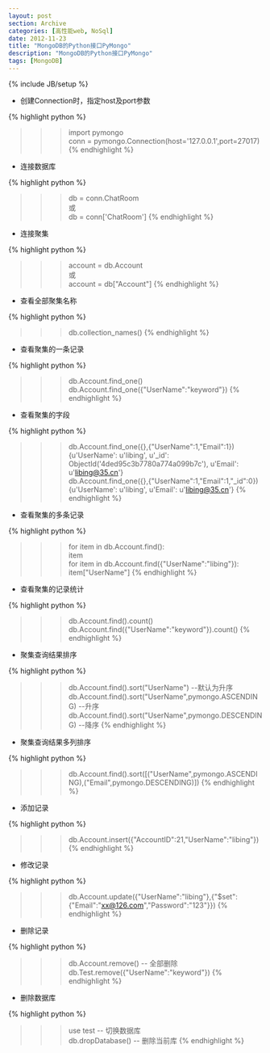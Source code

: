 ```yaml
---
layout: post
section: Archive
categories: [高性能web, NoSql]
date: 2012-11-23
title: "MongoDB的Python接口PyMongo"
description: "MongoDB的Python接口PyMongo"
tags: [MongoDB]
---
```

{% include JB/setup %}

*   创建Connection时，指定host及port参数

{% highlight python %}
>>> import pymongo  
>>> conn = pymongo.Connection(host='127.0.0.1',port=27017)
{% endhighlight %}

*   连接数据库

{% highlight python %}
>>> db = conn.ChatRoom  
或  
>>> db = conn['ChatRoom']
{% endhighlight %}

*   连接聚集

{% highlight python %}
>>> account = db.Account  
或  
>>> account = db["Account"]
{% endhighlight %}

*   查看全部聚集名称

{% highlight python %}
>>> db.collection_names()
{% endhighlight %}

*   查看聚集的一条记录

{% highlight python %}
>>> db.Account.find_one()  
>>> db.Account.find_one({"UserName":"keyword"})
{% endhighlight %}

*   查看聚集的字段

{% highlight python %}
>>> db.Account.find_one({},{"UserName":1,"Email":1})  
>>>    {u'UserName': u'libing', u'_id': ObjectId('4ded95c3b7780a774a099b7c'), u'Email': u'libing@35.cn'}  
>>> db.Account.find_one({},{"UserName":1,"Email":1,"_id":0})  
>>>    {u'UserName': u'libing', u'Email': u'libing@35.cn'}
{% endhighlight %}

*   查看聚集的多条记录

{% highlight python %}
>>> for item in db.Account.find():  
>>>    item  
>>> for item in db.Account.find({"UserName":"libing"}):  
>>>    item["UserName"]
{% endhighlight %}

*   查看聚集的记录统计

{% highlight python %}
>>> db.Account.find().count()  
>>> db.Account.find({"UserName":"keyword"}).count()
{% endhighlight %}

*   聚集查询结果排序

{% highlight python %}
>>> db.Account.find().sort("UserName")  --默认为升序  
>>> db.Account.find().sort("UserName",pymongo.ASCENDING)   --升序  
>>> db.Account.find().sort("UserName",pymongo.DESCENDING)  --降序
{% endhighlight %}

*   聚集查询结果多列排序

{% highlight python %}
>>> db.Account.find().sort([("UserName",pymongo.ASCENDING),("Email",pymongo.DESCENDING)])
{% endhighlight %}

*   添加记录

{% highlight python %}
>>> db.Account.insert({"AccountID":21,"UserName":"libing"})
{% endhighlight %}

*   修改记录

{% highlight python %}
>>> db.Account.update({"UserName":"libing"},{"$set":{"Email":"xx@126.com","Password":"123"}})
{% endhighlight %}

*   删除记录

{% highlight python %}
>>> db.Account.remove()   -- 全部删除  
>>> db.Test.remove({"UserName":"keyword"})
{% endhighlight %}

*   删除数据库

{% highlight python %}
>>> use test   -- 切换数据库  
>>> db.dropDatabase() -- 删除当前库
{% endhighlight %}
